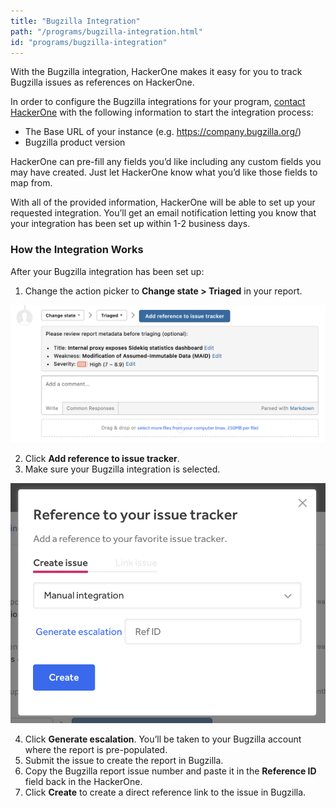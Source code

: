 ```yaml
---
title: "Bugzilla Integration"
path: "/programs/bugzilla-integration.html"
id: "programs/bugzilla-integration"
---
```


With the Bugzilla integration, HackerOne makes it easy for you to track Bugzilla issues as references on HackerOne.

In order to configure the Bugzilla integrations for your program, [contact HackerOne](https://support.hackerone.com/hc/en-us/requests/new) with the following information to start the integration process:

  - The Base URL of your instance (e.g. https://company.bugzilla.org/)
  - Bugzilla product version

HackerOne can pre-fill any fields you’d like including any custom fields you may have created. Just let HackerOne know what you’d like those fields to map from.

With all of the provided information, HackerOne will be able to set up your requested integration. You’ll get an email notification letting you know that your integration has been set up within 1-2 business days.

### How the Integration Works
After your Bugzilla integration has been set up:
1. Change the action picker to **Change state > Triaged** in your report.

![integrations](./images/add-integration-reference.png)

2. Click **Add reference to issue tracker**.
3. Make sure your Bugzilla integration is selected.

![integration](./images/issue-tracker-reference.png)

4. Click **Generate escalation**. You’ll be taken to your Bugzilla account where the report is pre-populated.
3. Submit the issue to create the report in Bugzilla.
4. Copy the Bugzilla report issue number and paste it in the **Reference ID** field back in the HackerOne.
5. Click **Create** to create a direct reference link to the issue in Bugzilla.

